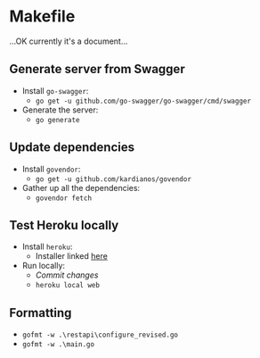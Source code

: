 # Makefile

...OK currently it's a document...

## Generate server from Swagger

* Install `go-swagger`:
    * `go get -u github.com/go-swagger/go-swagger/cmd/swagger`
* Generate the server:
    *  `go generate`

## Update dependencies

* Install `govendor`:
    * `go get -u github.com/kardianos/govendor`
* Gather up all the dependencies:
    * `govendor fetch`

## Test Heroku locally

* Install `heroku`:
    * Installer linked [here](https://devcenter.heroku.com/articles/heroku-command-line)
* Run locally:
    * *Commit changes*
    * `heroku local web`

## Formatting

* `gofmt -w .\restapi\configure_revised.go`
* `gofmt -w .\main.go`
